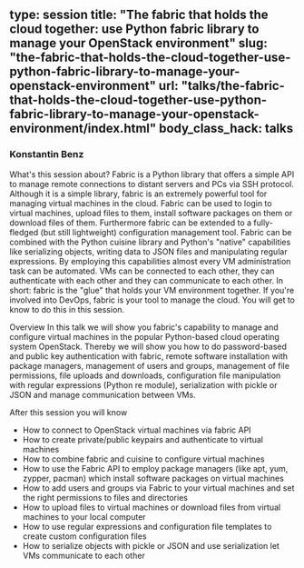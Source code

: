 type: session
title: "The fabric that holds the cloud together: use Python fabric library to manage your OpenStack environment"
slug: "the-fabric-that-holds-the-cloud-together-use-python-fabric-library-to-manage-your-openstack-environment"
url: "talks/the-fabric-that-holds-the-cloud-together-use-python-fabric-library-to-manage-your-openstack-environment/index.html"
body_class_hack: talks
---

### Konstantin Benz

What's this session about?
Fabric is a Python library that offers a simple API to manage remote connections to distant servers and PCs via SSH protocol. Although it is a simple library, fabric is an extremely powerful tool for managing virtual machines in the cloud. Fabric can be used to login to virtual machines, upload files to them, install software packages on them or download files of them. Furthermore fabric can be extended to a fully-fledged (but still lightweight) configuration management tool. Fabric can be combined with the Python cuisine library and Python's "native" capabilities like serializing objects, writing data to JSON files and manipulating regular expressions. By employing this capabilities almost every VM administration task can be automated. VMs can be connected to each other, they can authenticate with each other and they can communicate to each other. In short: fabric is the "glue" that holds your VM environment together. If you're involved into DevOps, fabric is your tool to manage the cloud. You will get to know to do this in this session.

Overview
In this talk we will show you fabric's capability to manage and configure virtual machines in the popular Python-based cloud operating system OpenStack. Thereby we will show you how to do password-based and public key authentication with fabric, remote software installation with package managers, management of users and groups, management of file permissions, file uploads and downloads, configuration file manipulation with regular expressions (Python re module), serialization with pickle or JSON and manage communication between VMs. 

After this session you will know
* How to connect to OpenStack virtual machines via fabric API
* How to create private/public keypairs and authenticate to virtual machines
* How to combine fabric and cuisine to configure virtual machines
* How to use the Fabric API to employ package managers (like apt, yum, zypper, pacman) which install software packages on virtual machines
* How to add users and groups via Fabric to your virtual machines and set the right permissions to files and directories
* How to upload files to virtual machines or download files from virtual machines to your local computer
* How to use regular expressions and configuration file templates to create custom configuration files
* How to serialize objects with pickle or JSON and use serialization let VMs communicate to each other
